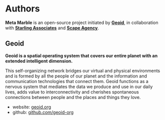 # Authors

**Meta Marble** is an open-source project initiated by **[Geoid](https://www.geoid.org "Geoid website")**, in collaboration with **[Starling Associates](https://www.starling.associates "Starling Associates website")** and **[Scape Agency](https://www.scape.agency "Scape Agency website")**.


## Geoid

**Geoid is a spatial operating system that covers our entire planet with an extended intelligent dimension.**

This self-organizing network bridges our virtual and physical environments and is formed by all the people of our planet and the information and communication technologies that connect them. Geoid functions as a nervous system that mediates the data we produce and use in our daily lives, adds value to interconnectivity and cherishes spontaneous connections between people and the places and things they love.

- website: [geoid.org](https://www.geoid.org "Geoid website")
- github: [github.com/geoid-org](https://github.com/geoid-org "Geoid Github")
